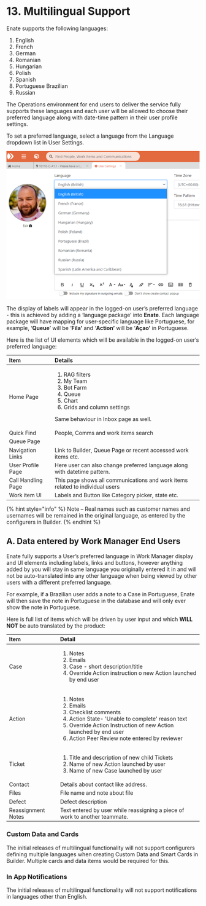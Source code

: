 # 13. Multilingual Support

Enate supports the following languages:

1. English
2. French
3. German
4. Romanian
5. Hungarian
6. Polish
7. Spanish
8. Portuguese Brazilian
9. Russian

The Operations environment for end users to deliver the service fully supports these languages and each user will be allowed to choose their preferred language along with date-time pattern in their user profile settings.

To set a preferred language, select a language from the Language dropdown list in User Settings.

![](../.gitbook/assets/0%20%2812%29.png)

The display of labels will appear in the logged-on user’s preferred language - this is achieved by adding a ‘language package’ into **Enate**. Each language package will have mapping for user-specific language like Portuguese, for example, ‘**Queue**’ will be ‘**Fila’** and ‘**Action’** will be ‘**Açao’** in Portuguese.

Here is the list of UI elements which will be available in the logged-on user’s preferred language:

<table>
  <thead>
    <tr>
      <th style="text-align:left">Item</th>
      <th style="text-align:left">Details</th>
    </tr>
  </thead>
  <tbody>
    <tr>
      <td style="text-align:left">Home Page</td>
      <td style="text-align:left">
        <ol>
          <li>RAG filters</li>
          <li>My Team</li>
          <li>Bot Farm</li>
          <li>Queue</li>
          <li>Chart</li>
          <li>Grids and column settings</li>
        </ol>
        <p>Same behaviour in Inbox page as well.</p>
      </td>
    </tr>
    <tr>
      <td style="text-align:left">Quick Find</td>
      <td style="text-align:left">People, Comms and work items search</td>
    </tr>
    <tr>
      <td style="text-align:left">Queue Page</td>
      <td style="text-align:left"></td>
    </tr>
    <tr>
      <td style="text-align:left">Navigation Links</td>
      <td style="text-align:left">Link to Builder, Queue Page or recent accessed work items etc.</td>
    </tr>
    <tr>
      <td style="text-align:left">User Profile Page</td>
      <td style="text-align:left">Here user can also change preferred language along with datetime pattern.</td>
    </tr>
    <tr>
      <td style="text-align:left">Call Handling Page</td>
      <td style="text-align:left">This page shows all communications and work items related to individual
        users</td>
    </tr>
    <tr>
      <td style="text-align:left">Work item UI</td>
      <td style="text-align:left">Labels and Button like Category picker, state etc.</td>
    </tr>
  </tbody>
</table>

{% hint style="info" %}
Note – Real names such as customer names and usernames will be remained in the original language, as entered by the configurers in Builder.
{% endhint %}

## A. Data entered by Work Manager End Users

Enate fully supports a User’s preferred language in Work Manager display and UI elements including labels, links and buttons, however anything added by you will stay in same language you originally entered it in and will not be auto-translated into any other language when being viewed by other users with a different preferred language.

For example, if a Brazilian user adds a note to a Case in Portuguese, Enate will then save the note in Portuguese in the database and will only ever show the note in Portuguese.

Here is full list of items which will be driven by user input and which **WILL NOT** be auto translated by the product:

<table>
  <thead>
    <tr>
      <th style="text-align:left">Item</th>
      <th style="text-align:left">Detail</th>
    </tr>
  </thead>
  <tbody>
    <tr>
      <td style="text-align:left">Case</td>
      <td style="text-align:left">
        <ol>
          <li>Notes</li>
          <li>Emails</li>
          <li>Case - short description/title</li>
          <li>Override Action instruction o new Action launched by end user</li>
        </ol>
      </td>
    </tr>
    <tr>
      <td style="text-align:left">Action</td>
      <td style="text-align:left">
        <ol>
          <li>Notes</li>
          <li>Emails</li>
          <li>Checklist comments</li>
          <li>Action State- &apos;Unable to complete&apos; reason text</li>
          <li>Override Action Instruction of new Action launched by end user</li>
          <li>Action Peer Review note entered by reviewer</li>
        </ol>
      </td>
    </tr>
    <tr>
      <td style="text-align:left">Ticket</td>
      <td style="text-align:left">
        <ol>
          <li>Title and description of new child Tickets</li>
          <li>Name of new Action launched by user</li>
          <li>Name of new Case launched by user</li>
        </ol>
      </td>
    </tr>
    <tr>
      <td style="text-align:left">Contact</td>
      <td style="text-align:left">Details about contact like address.</td>
    </tr>
    <tr>
      <td style="text-align:left">Files</td>
      <td style="text-align:left">File name and note about file</td>
    </tr>
    <tr>
      <td style="text-align:left">Defect</td>
      <td style="text-align:left">Defect description</td>
    </tr>
    <tr>
      <td style="text-align:left">Reassignment Notes</td>
      <td style="text-align:left">Text entered by user while reassigning a piece of work to another teammate.</td>
    </tr>
  </tbody>
</table>

### Custom Data and Cards

The initial releases of multilingual functionality will not support configurers defining multiple languages when creating Custom Data and Smart Cards in Builder. Multiple cards and data items would be required for this.

### In App Notifications

The initial releases of multilingual functionality will not support notifications in languages other than English.

